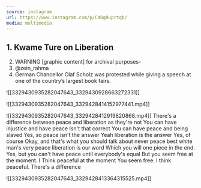 ```yaml
---
source: instagram
url: https://www.instagram.com/p/C40g8uprtqb/
media: multimedia
---
```


## 1. Kwame Ture on Liberation 
2. WARNING [graphic content] for archival purposes-
3. @zein_rahma 
4. German Chancellor Olaf Scholz was protested while giving a speech at one of the country’s largest book fairs.

![[3329430935282047643_3329430928663272331]]

![[3329430935282047643_3329428414152977441.mp4]]

![[3329430935282047643_3329428412919820868.mp4]]
	There's a difference between peace and liberation as they're not
	You can have injustice and have peace
	Isn't that correct
	You can have peace and being slaved
	Yes, so peace isn't the answer
	Yeah liberation is the answer
	Yes, of course
	Okay, and that's what you should talk about never peace best white man's very peace liberation is our word
	Which you will one piece in the end. Yes, but you can't have peace until everybody's equal
	But you seem free at the moment. I
	Think peaceful at the moment
	You seem free. I think peaceful. There's a difference 
	
![[3329430935282047643_3329428413364315525.mp4]]


